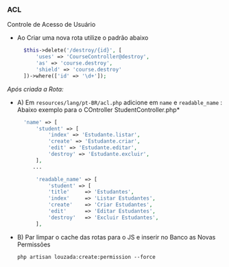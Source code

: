 ### ACL
 Controle de Acesso de Usuário
  - Ao Criar uma nova rota utilize o padrão abaixo
      ````php
        $this->delete('/destroy/{id}', [
            'uses' => 'CourseController@destroy',
            'as' => 'course.destroy',
            'shield' => 'course.destroy'
        ])->where(['id' => '\d+']);
      ````

  *Após criada a Rota:*
  - A) Em `resources/lang/pt-BR/acl.php` adicione em `name` e `readable_name` :
    Abaixo exemplo para o COntroller StudentController.php*
      ````php
        'name' => [
            'student' => [
                'index' => 'Estudante.listar',
                'create' => 'Estudante.criar',
                'edit' => 'Estudante.editar',
                'destroy' => 'Estudante.excluir',
            ],
           ...

            'readable_name' => [
                'student' => [
                'title'     => 'Estudantes',
                'index'     => 'Listar Estudantes',
                'create'    => 'Criar Estudantes',
                'edit'      => 'Editar Estudantes',
                'destroy'   => 'Excluir Estudantes',
            ],
      ````

  - B) Par limpar o cache das rotas para o JS e inserir no Banco as Novas Permissões
      ````
      php artisan louzada:create:permission --force
      ````